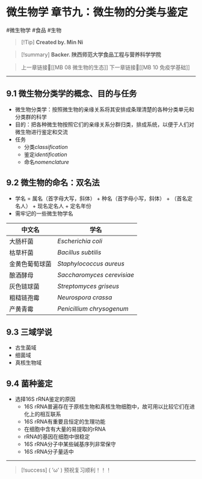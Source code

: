 # 微生物学 章节九：微生物的分类与鉴定
#微生物学 #食品 #生物 


> [!Tip] **Created by. Min Ni**

> [!summary] **Backer. 陕西师范大学食品工程与营养科学学院**

> 上一章链接🔗[[MB 08 微生物的生态]]
> 下一章链接🔗[[MB 10 免疫学基础]]

---
## 9.1 微生物分类学的概念、目的与任务
- 微生物分类学：按照微生物的亲缘关系将其安排成条理清楚的各种分类单元和分类群的科学
- 目的：把各种微生物按照它们的亲缘关系分群归类，排成系统，以便于人们对微生物进行鉴定和交流
- 任务
	- 分类*classification*
	- 鉴定*identification*
	- 命名*nomenclature*
## 9.2 微生物的命名：双名法
- 学名 = 属名（首字母大写，斜体） + 种名（首字母小写，斜体） + （首名定名人） + 现名定名人 + 定名年份
- 需牢记的一些微生物学名

| 中文名     | 学名                         |
| ------- | -------------------------- |
| 大肠杆菌    | *Escherichia coli*         |
| 枯草杆菌    | *Bacillus subtilis*        |
| 金黄色葡萄球菌 | *Staphylococcus aureus*    |
| 酿酒酵母    | *Saccharomyces cerevisiae* |
| 灰色链球菌   | *Streptomyces griseus*     |
| 粗糙链孢霉   | *Neurospora crassa*        |
| 产黄青霉    | *Penicillium chrysogenum*  |
## 9.3 三域学说
- 古生菌域
- 细菌域
- 真核生物域
## 9.4 菌种鉴定
- 选择16S rRNA鉴定的原因
	- 16S rRNA普遍存在于原核生物和真核生物细胞中，故可用以比较它们在进化上的相互联系
	- 16S rRNA有重要且恒定的生理功能
	- 在细胞中含有大量的易提取的rRNA
	- rRNA的基因在细胞中很稳定
	- 16S rRNA分子中某些碱基序列非常保守
	- 16S rRNA分子量适中

---
> [!success] ( ’ω’ ) 预祝复习顺利！！！       


